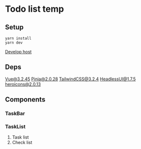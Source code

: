 # Todo list temp
## Setup
```script
yarn install
yarn dev
```
[Develop host](http://localhost:3000)

## Deps
Vue@3.2.45
Pinia@2.0.28
TailwindCSS@3.2.4
HeadlessUI@1.7.5
heroicons@2.0.13

## Components 
### TaskBar
### TaskList
1. Task list
2. Check list
